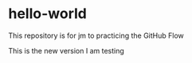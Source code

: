 # hello-world
This repository is for jm to practicing the GitHub Flow

This is the new version I am testing
